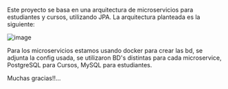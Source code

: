 Este proyecto se basa en una arquitectura de microservicios para estudiantes y cursos, utilizando JPA.
La arquitectura planteada es la siguiente:



![image](https://github.com/user-attachments/assets/3e0e62bd-9c35-4f6c-b8a0-54edab649868)



Para los microservicios estamos usando docker para crear las bd, se adjunta la config usada, 
se utilizaron BD's distintas para cada microservice, PostgreSQL para Cursos, MySQL para estudiantes.

Muchas gracias!!...
